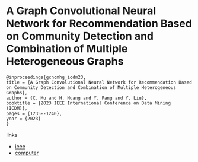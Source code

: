 # A Graph Convolutional Neural Network for Recommendation Based on Community Detection and Combination of Multiple Heterogeneous Graphs

```
@inproceedings{gcncmhg_icdm23,
title = {A Graph Convolutional Neural Network for Recommendation Based on Community Detection and Combination of Multiple Heterogeneous Graphs},
author = {C. Mu and H. Huang and Y. Fang and Y. Liu},
booktitle = {2023 IEEE International Conference on Data Mining (ICDM)},
pages = {1235--1240},
year = {2023}
}
```

links
- [ieee](https://doi.org/10.1109/ICDM58522.2023.00154)
- [computer](https://doi.ieeecomputersociety.org/10.1109/ICDM58522.2023.00154)
